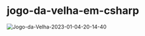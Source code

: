 # jogo-da-velha-em-csharp

![Jogo-da-Velha-2023-01-04-20-14-40](https://user-images.githubusercontent.com/113372101/210852622-b93e83b6-fd74-4fe6-8fa8-892ba6d1719b.gif)
